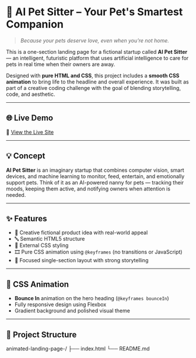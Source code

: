 
# 🐾 AI Pet Sitter – Your Pet's Smartest Companion

> _Because your pets deserve love, even when you’re not home._

This is a one-section landing page for a fictional startup called **AI Pet Sitter** — an intelligent, futuristic platform that uses artificial intelligence to care for pets in real time when their owners are away.

Designed with **pure HTML and CSS**, this project includes a **smooth CSS animation** to bring life to the headline and overall experience. It was built as part of a creative coding challenge with the goal of blending storytelling, code, and aesthetic.

---

## 🌐 Live Demo

🔗 [View the Live Site](https://amitchaudhari2005.github.io/animated-landing-page-/)

---

## 💡 Concept

**AI Pet Sitter** is an imaginary startup that combines computer vision, smart devices, and machine learning to monitor, feed, entertain, and emotionally support pets. Think of it as an AI-powered nanny for pets — tracking their moods, keeping them active, and notifying owners when attention is needed.

---

## ✨ Features

- 🐶 Creative fictional product idea with real-world appeal
- 🔤 Semantic HTML5 structure
- 🎨 External CSS styling
- 🎞️ Pure CSS animation using `@keyframes` (no transitions or JavaScript)
- 🎯 Focused single-section layout with strong storytelling

---

## 🎥 CSS Animation

- **Bounce In** animation on the hero heading (`@keyframes bounceIn`)
- Fully responsive design using Flexbox
- Gradient background and polished visual theme

---

## 📁 Project Structure
animated-landing-page-/
├── index.html
└── README.md
